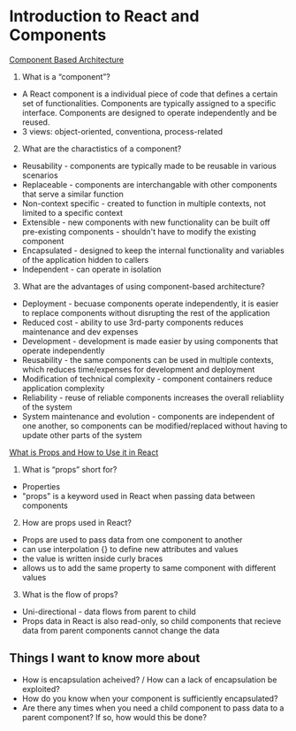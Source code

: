 # Introduction to React and Components

[Component Based Architecture](https://www.tutorialspoint.com/software_architecture_design/component_based_architecture.htm)

1. What is a “component”?

  - A React component is a individual piece of code that defines a certain set of functionalities. Components are typically assigned to a specific interface. Components are designed to operate independently and be reused.
  - 3 views: object-oriented, conventiona, process-related

2. What are the charactistics of a component?

  - Reusability - components are typically made to be reusable in various scenarios
  - Replaceable - components are interchangable with other components that serve a similar function
  - Non-context specific - created to function in multiple contexts, not limited to a specific context
  - Extensible - new components with new functionality can be built off pre-existing components - shouldn't have to modify the existing component
  - Encapsulated - designed to keep the internal functionality and variables of the application hidden to callers
  - Independent - can operate in isolation

3. What are the advantages of using component-based architecture?

  - Deployment - becuase components operate independently, it is easier to replace components without disrupting the rest of the application
  - Reduced cost - ability to use 3rd-party components reduces maintenance and dev expenses
  - Development - development is made easier by using components that operate independently
  - Reusability - the same components can be used in multiple contexts, which reduces time/expenses for development and deployment
  - Modification of technical complexity - component containers reduce application complexity
  - Reliability - reuse of reliable components increases the overall reliabliity of the system
  - System maintenance and evolution - components are independent of one another, so components can be modified/replaced without having to update other parts of the system

[What is Props and How to Use it in React](https://itnext.io/what-is-props-and-how-to-use-it-in-react-da307f500da0)

1. What is “props” short for?
  - Properties
  - "props" is a keyword used in React when passing data between components

2. How are props used in React?
  - Props are used to pass data from one component to another
  - can use interpolation {} to define new attributes and values
  - the value is written inside curly braces
  - allows us to add the same property to same component with different values

3. What is the flow of props?
  - Uni-directional - data flows from parent to child
  - Props data in React is also read-only, so child components that recieve data from parent components cannot change the data

## Things I want to know more about

- How is encapsulation acheived? / How can a lack of encapsulation be exploited?
- How do you know when your component is sufficiently encapsulated?
- Are there any times when you need a child component to pass data to a parent component? If so, how would this be done?